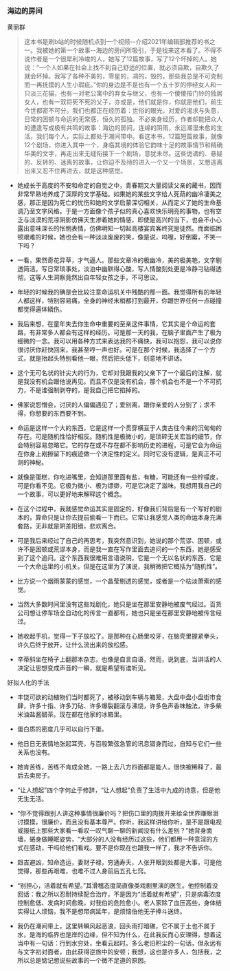 ### 海边的房间

黄丽群

>
> 这本书是刷b站的时候随机点到一个视频--介绍2021年编辑部推荐的书之一。我被她的第一个故事--海边的房间所吸引，于是找来这本看了。不得不说作者是一个很犀利冷峻的人，她写了12篇故事，写了12个坏掉的人。她说：“一个人如果在社会上找不到自己舒适的位置，就必须自欺，自欺久了就会坏掉。我写了各种不美的，零星的，凋的，毁的，那些我总是不可克制而一再抚摸的人生小瑕疵。”你的身边是不是也有一个五十岁的停经女人和一只淡三花猫，也有一对老公寓中的弃女与继父，也有一个傻傻按门铃的独居女人，也有一双将死不死的父子，亦或是，他们就是你，你就是他们，前生今世都密不可分。我们也都正在经历着：世俗的眼光，对爱的渴求与失意，日常的困顿与命运的无常感，恒久的孤独。不必亲身经历，作者却能把众人的遭逢写成极有共鸣的故事：海边的房间，连绵的阴雨，永远潮湿未愈的生活，我们每个人，实际上都处于潮间带中。看这本书，12篇短篇故事，就像12个剧场，你进入其中一个，身临其境的体验它韵味十足的故事情节和精确华美的文字，再走出来无缝衔接下一个剧场，意犹未尽。这些诡谲的、悬疑的、反转的、迷离的故事，让你迫不及待的进入一个又一个场景，又想逃离出来又忍不住再进去，就是这种感觉。

- 她成长于高度的不安和命定的自觉之中，青春期又大量阅读父亲的藏书，因而非常早熟地养成了深厚的文学基础。如果她的某些文字给人死荫的幽冷凄美之感，那正是因为死亡的忧伤和她的文学启蒙深切相关，从而定义了她的生命基调乃至文字风格。于是一方面像个孩子似的真心喜欢快乐明亮的事物，也有空乏与淡漠的荒凉阴影仿佛天生渗着她的情感，即使是高兴的当下，也会不小心露出意味深长的怅惘表情，仿佛明知一切起高楼宴宾客终究是徒然。而面临困顿艰难的时候，她也会有一种淡淡废废的笑，像是说，呜喔，好倒霉，不笑一下吗？

- 一看，果然奇花异草，才气逼人。那些文章冷的极幽冷，美的极美艳，文字剔透简洁。写日常琐事处，淡泊中幽默得心酸，写人情酸刻处更是冷静刁钻得透彻，这等人生洞察竟然出自年轻女孩之手，不可思议。

- 年轻的时候我的确是会比较注意命运机关中残酷的那一面。我觉得所有的年轻人都这样，特别容易痛，全身的神经末梢都打到最开，你跟世界任何一点碰撞都觉得遍体鳞伤。

- 我后来想，在童年失去你生命中重要的至亲这件事情，它其实是个命运的套路，有非常多人都会有这样的经历。可是那一天的我，在脑子里面产生了极为细微的一念。我可以用各种方式来表达我的不痛快，我可以抱怨，我可以说你很讨厌你赶快回来，我甚至哼一声也好。可是在那个时候，我选择了一个方式，就是抬起头特别看他一眼，然后把头低下，刻意地不讲话。

- 这个无可名状的针尖大的行为，它却对我跟我的父亲下了一个最后的注解，就是我没有机会跟他说再见。而且不仅是没有机会，那个机会也不是一个不可抗力，不是谁强制剥夺的，是我自己把它掐掉的。

- 佛家说怨憎会，讨厌的人偏偏遇见了；爱别离，跟你亲爱的人分别了；求不得，你想要的东西要不到。

- 命运是这样一个大的东西，它是这样一个贯穿横亘于人类古往今来的沉甸甸的存在。可是随机性恰好相反。随机性是极微小的，是琐碎无关宏旨的细节，你会特别容易忽略它。它的存在或不存在都不影响历史的进程，可是它会为命运在你身上剐擦留下的痕迹做一个决定性的定义。同时它没有逻辑，是真正不可测的神秘。

- 就像是蛋糕，你吃进嘴里，会知道那里面有盐，有糖，可能还有一些柠檬皮，可是你看不见。它极为微小、极为缥缈，可是它决定了滋味。我想用我自己的一个故事，可以更好地来解释这个概念。

- 在这个过程中，我就感觉命运其实是固定的，好像我们背后是有一个写好的剧本的，算命只是让你去提前偷看一下而已。它常让我感觉人类的命运本身充满套路，无非就是阴差阳错，悲欢离合。

- 可是我后来经过了自己的再思考，我突然意识到，她说的那个荒谬、困顿，或许不是困顿或荒谬本身，而是我一直在写作里面去追问的一个东西，她是感受到了这个追问。这个东西我很难用言语说明，它是一个无以名状的东西，它是一个大命运里的小机关。但是在这里为了演说，我稍微把它概括为“随机性”。

- 比方说一个烟雨蒙蒙的感觉，一个晶莹剔透的感觉，或者是一个枯淡萧索的感觉。

-  当然大多数时间里没有这些戏剧化，她只是坐在那里安静地被废气经过。百货公司想让停车场全自动化的传言一直都有，她也只是坐在那里安静地被传言经过。

- 她收起手机，觉得一下子放松了。是那种在心肠里咬牙，在脑壳里握紧拳头，许久后终于放开，让什么流出来的放松感。

- 辛蒂斜坐在椅子上翻那本杂志，也像是自言自语，然而，说到底，当讲话的人决定让思想变成声音的一瞬，就是希望有谁听见。

好拟人化的手法

- 丰饶可欲的动植物们当时都死了，被移动到车辆与箱笼，大盘中盘小盘街市食肆，许多十指、许多刀砧、许多爆裂翻滚与沸烧，许多色声香味触法，许多柴米油盐酱醋茶。现在都在他家的冰箱里。

- 蛋白质的密度几乎可以自行下蛋。

- 他日日无表情地张起耳壳，与百般繁弦急管的讯息错身而过，自知与它们一些关系也没有。

- 她肯苦练，苦练不肯成全她，一路上去八方四面都是能人，很快被稀释了，最后去卖房子。

- “让人想起”四个字何止于修辞，“让人想起”负责了生活中九成的诗意，但是他无生无活。

- “你不觉得跟别人讲这种事情很廉价吗？把伤口里的肉拨开来给全世界赚眼泪讨摸摸，很廉价，而且没有基本尊严。你听，我这样讲给你听，是不是跟电视或报纸上那些大家看一看叹一叹气聊一聊的新闻没有什么差别？”她背身面墙，蜷身做睡眠姿势，“大部分的人没有经历过这些，他们都用一种意淫的方式在感动，干吗给他们看戏。要不是你现在也跟我一样了，我才不告诉你。

- 趋吉避凶，知命造运，妻财子禄，穷通寿夭，人张开眼到处都是大事，可是他觉得，那些再艰难，也难不过人身前后五孔七窍。

- “别担心，活着就有希望。”其滑稽态度简直像类戏剧里演的医生。他控制着没回话：我之所以忍耐持续配合治疗，不是因为“活着就有希望”，只是病毒浓度控制愈低、发病时间愈晚，对我伯的危险愈小。老人家除了血压高些，身体结实得让人烦恼，我不是想带病延年，是烦恼伯他无子捧斗送终。

-  我仍在潮间带上，这里转瞬风起恶浪，回头雨打暗礁，它不属于土也不属于水，是海的临界也是岸的边缘，但不知为什么，在此我反而心安理得，想着这当中有一句话：行到水穷处，坐看云起时。多么老旧积尘的一句话，但永远有与文字初对面者，由此获得逆旅中的安顿；我想，这也是许多人，包括我，之所以总是惦记想说些故事的一个微不足道的原因。

